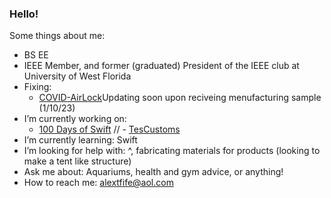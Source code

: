 ### Hello!

<!--
  **alextfife/alextfife** is a ✨ _special_ ✨ repository because its `README.md` (this file) appears on your GitHub profile.
-->
Some things about me:

- BS EE
-  IEEE Member, and former (graduated) President of the IEEE club at University of West Florida
-  Fixing:     
    -   [COVID-AirLock](https://github.com/alextfife/COVID-AirLock)Updating soon upon reciveing menufacturing sample (1/10/23)
-  I’m currently working on: 
    -   [100 Days of Swift](https://www.hackingwithswift.com/100)
//    -   [TesCustoms](https://github.com/TesCustoms/TesMufflerIOS)
-  I’m currently learning: Swift
-  I’m looking for help with: ^, fabricating materials for products (looking to make a tent like structure)
-  Ask me about: Aquariums, health and gym advice, or anything!
-  How to reach me: alextfife@aol.com 

